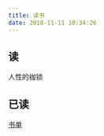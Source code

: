 ```yaml
---
title: 读书
date: 2018-11-11 10:34:26
---
```


## 读

人性的枷锁

## 已读

[书单](./books.html)

<!--
## 年少轻狂

[少年的梦呓](./日记.html)


## 读书笔记

[时间简史](./时间简史.html)

## 专栏笔记

[吴军的谷歌方法论](./wujun-google-2.html)
[西方艺术史](./west-artist.html)
[左耳朵耗子专栏](./左耳朵耗子.html)

-->
